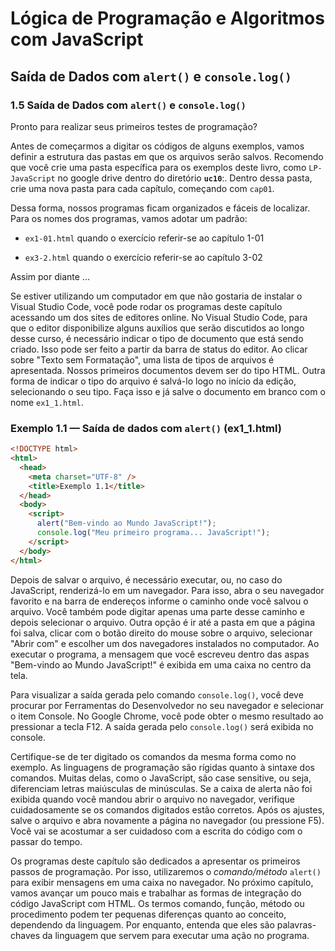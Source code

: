 # Lógica de Programação e Algoritmos com JavaScript

## Saída de Dados com `alert()` e `console.log()`

### 1.5 Saída de Dados com `alert()` e `console.log()`

Pronto para realizar seus primeiros testes de programação?

Antes de começarmos a digitar os códigos de alguns exemplos, vamos definir a estrutura das pastas em que os arquivos serão salvos. Recomendo que você crie uma pasta específica para os exemplos deste livro, como `LP-JavaScript` no google drive dentro do diretório **`uc10`**:. Dentro dessa pasta, crie uma nova pasta para cada capítulo, começando com `cap01`.

Dessa forma, nossos programas ficam organizados e fáceis de localizar. Para os nomes dos programas, vamos adotar um padrão:

- `ex1-01.html` quando o exercício referir-se ao capítulo 1-01

- `ex3-2.html` quando o exercício referir-se ao capítulo 3-02

Assim por diante ...

Se estiver utilizando um computador em que não gostaria de instalar o Visual Studio Code, você pode rodar os programas deste capítulo acessando um dos sites de editores online. No Visual Studio Code, para que o editor disponibilize alguns auxílios que serão discutidos ao longo desse curso, é necessário indicar o tipo de documento que está sendo criado. Isso pode ser feito a partir da barra de status do editor. Ao clicar sobre "Texto sem Formatação", uma lista de tipos de arquivos é apresentada. Nossos primeiros documentos devem ser do tipo HTML. Outra forma de indicar o tipo do arquivo é salvá-lo logo no início da edição, selecionando o seu tipo. Faça isso e já salve o documento em branco com o nome `ex1_1.html`.

### Exemplo 1.1 — Saída de dados com `alert()` (ex1_1.html)

```html
<!DOCTYPE html>
<html>
  <head>
    <meta charset="UTF-8" />
    <title>Exemplo 1.1</title>
  </head>
  <body>
    <script>
      alert("Bem-vindo ao Mundo JavaScript!");
      console.log("Meu primeiro programa... JavaScript!");
    </script>
  </body>
</html>
```

Depois de salvar o arquivo, é necessário executar, ou, no caso do JavaScript, renderizá-lo em um navegador. Para isso, abra o seu navegador favorito e na barra de endereços informe o caminho onde você salvou o arquivo. Você também pode digitar apenas uma parte desse caminho e depois selecionar o arquivo. Outra opção é ir até a pasta em que a página foi salva, clicar com o botão direito do mouse sobre o arquivo, selecionar "Abrir com" e escolher um dos navegadores instalados no computador. Ao executar o programa, a mensagem que você escreveu dentro das aspas "Bem-vindo ao Mundo JavaScript!" é exibida em uma caixa no centro da tela.

Para visualizar a saída gerada pelo comando `console.log()`, você deve procurar por Ferramentas do Desenvolvedor no seu navegador e selecionar o item Console. No Google Chrome, você pode obter o mesmo resultado ao pressionar a tecla F12. A saída gerada pelo `console.log()` será exibida no console.

Certifique-se de ter digitado os comandos da mesma forma como no exemplo. As linguagens de programação são rígidas quanto à sintaxe dos comandos. Muitas delas, como o JavaScript, são case sensitive, ou seja, diferenciam letras maiúsculas de minúsculas. Se a caixa de alerta não foi exibida quando você mandou abrir o arquivo no navegador, verifique cuidadosamente se os comandos digitados estão corretos. Após os ajustes, salve o arquivo e abra novamente a página no navegador (ou pressione F5). Você vai se acostumar a ser cuidadoso com a escrita do código com o passar do tempo.

Os programas deste capítulo são dedicados a apresentar os primeiros passos de programação. Por isso, utilizaremos o _comando/método_ `alert()` para exibir mensagens em uma caixa no navegador. No próximo capítulo, vamos avançar um pouco mais e trabalhar as formas de integração do código JavaScript com HTML. Os termos comando, função, método ou procedimento podem ter pequenas diferenças quanto ao conceito, dependendo da linguagem. Por enquanto, entenda que eles são palavras-chaves da linguagem que servem para executar uma ação no programa.
